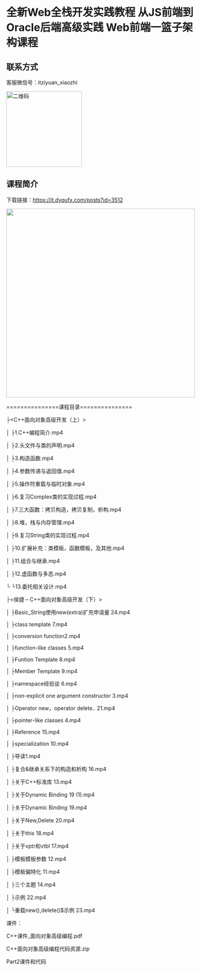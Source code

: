 # 全新Web全栈开发实践教程 从JS前端到Oracle后端高级实践 Web前端一篮子架构课程

## 联系方式

客服微信号：itziyuan_xiaozhi

<img src="https://ziyuanyun.oss-cn-guangzhou.aliyuncs.com/common/20240614073449/666b82192834a.jpg" width="200" height="200" alt="二维码">

## 课程简介

下载链接：https://it.dyqufx.com/posts?id=3512

<img src="https://ziyuanyun.oss-cn-guangzhou.aliyuncs.com/yun/20240515185212/664493dc5ec12.jpg" width="500" alt="">

  

 

 ===============课程目录===============

 ├&lt;C++面向对象高级开发（上）&gt;

 │ ├1.C++编程简介.mp4

 │ ├2.头文件与类的声明.mp4

 │ ├3.构造函数.mp4

 │ ├4.参数传递与返回值.mp4

 │ ├5.操作符重载与临时对象.mp4

 │ ├6.复习Complex类的实现过程.mp4

 │ ├7.三大函数：拷贝构造，拷贝复制，析构.mp4

 │ ├8.堆，栈与内存管理.mp4

 │ ├9.复习String类的实现过程.mp4

 │ ├10.扩展补充：类模板，函数模板，及其他.mp4

 │ ├11.组合与继承.mp4

 │ ├12.虚函数与多态.mp4

 └ └13.委托相关设计.mp4

 ├&lt;侯捷 – C++面向对象高级开发（下）&gt;

 │ ├Basic_String使用new(extra)扩充申请量 24.mp4

 │ ├class template 7.mp4

 │ ├conversion function2.mp4

 │ ├function-like classes 5.mp4

 │ ├Funtion Template 8.mp4

 │ ├Member Template 9.mp4

 │ ├namespace经验谈 6.mp4

 │ ├non-explicit one argument constructor 3.mp4

 │ ├Operator new，operator delete.. 21.mp4

 │ ├pointer-like classes 4.mp4

 │ ├Reference 15.mp4

 │ ├specialization 10.mp4

 │ ├导读1.mp4

 │ ├复合&amp;继承关系下的构造和析构 16.mp4

 │ ├关于C++标准库 13.mp4

 │ ├关于Dynamic Binding 19 (1).mp4

 │ ├关于Dynamic Binding 19.mp4

 │ ├关于New,Delete 20.mp4

 │ ├关于this 18.mp4

 │ ├关于vptr和vtbl 17.mp4

 │ ├模板模板参数 12.mp4

 │ ├模板偏特化 11.mp4

 │ ├三个主题 14.mp4

 │ ├示例 22.mp4

 │ └重载new(),delete()$示例 23.mp4

 课件：

 C++课件_面向对象高级编程.pdf

 C++面向对象高级编程代码资源.zip

 Part2课件和代码

  